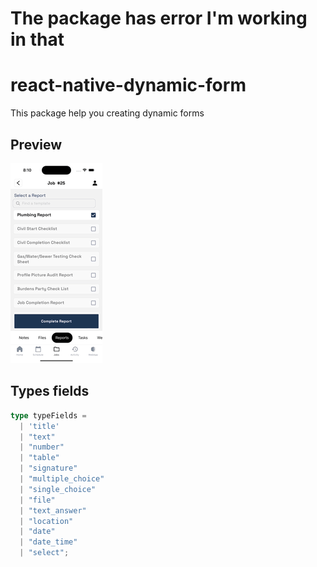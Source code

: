 
# The package has error I'm working in that

# react-native-dynamic-form

This package help you creating dynamic forms

## Preview 
![Animation](docs/image.gif)

## Types fields

```typescript
type typeFields =
  | 'title'
  | "text"
  | "number"
  | "table"
  | "signature"
  | "multiple_choice"
  | "single_choice"
  | "file"
  | "text_answer"
  | "location"
  | "date"
  | "date_time"
  | "select";
```
